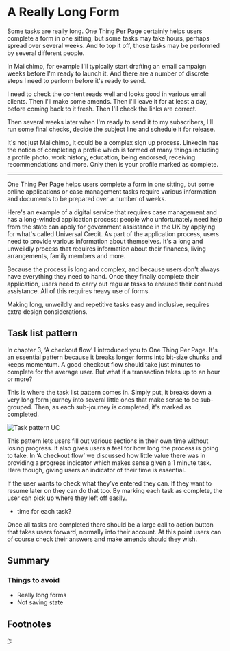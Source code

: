 # A Really Long Form

Some tasks are really long. One Thing Per Page certainly helps users complete a form in one sitting, but some tasks may take hours, perhaps spread over several weeks. And to top it off, those tasks may be performed by several different people.

In Mailchimp, for example I'll typically start drafting an email campaign weeks before I'm ready to launch it. And there are a number of discrete steps I need to perform before it's ready to send.

I need to check the content reads well and looks good in various email clients. Then I'll make some amends. Then I'll leave it for at least a day, before coming back to it fresh. Then I'll check the links are correct.

Then several weeks later when I'm ready to send it to my subscribers, I'll run some final checks, decide the subject line and schedule it for release.

It's not just Mailchimp, it could be a complex sign up process. LinkedIn has the notion of completing a profile which is formed of many things including a profile photo, work history, education, being endorsed, receiving recommendations and more. Only then is your profile marked as complete.

---

One Thing Per Page helps users complete a form in one sitting, but some online applications or case management tasks require various information and documents to be prepared over a number of weeks.

Here's an example of a digital service that requires case management and has a long-winded application process: people who unfortunately need help from the state can apply for government assistance in the UK by applying for what's called Universal Credit. As part of the application process, users need to provide various information about themselves. It's a long and unweildly process that requires information about their finances, living arrangements, family members and more.

Because the process is long and complex, and because users don't always have everything they need to hand. Once they finally complete their application, users need to carry out regular tasks to ensured their continued assistance. All of this requires heavy use of forms.

Making long, unweildly and repetitive tasks easy and inclusive, requires extra design considerations.

## Task list pattern

In chapter 3, ‘A checkout flow’ I introduced you to One Thing Per Page. It's an essential pattern because it breaks longer forms into bit-size chunks and keeps momentum. A good checkout flow should take just minutes to complete for the average user. But what if a transaction takes up to an hour or more?

This is where the task list pattern comes in. Simply put, it breaks down a very long form journey into several little ones that make sense to be sub-grouped. Then, as each sub-journey is completed, it's marked as completed.

![Task pattern UC](.)

This pattern lets users fill out various sections in their own time without losing progress. It also gives users a feel for how long the process is going to take. In ‘A checkout flow’ we discussed how little value there was in providing a progress indicator which makes sense given a 1 minute task. Here though, giving users an indicator of their time is essential.

If the user wants to check what they've entered they can. If they want to resume later on they can do that too. By marking each task as complete, the user can pick up where they left off easily.

- time for each task?

Once all tasks are completed there should be a large call to action button that takes users forward, normally into their account. At this point users can of course check their answers and make amends should they wish.

## Summary

### Things to avoid

- Really long forms
- Not saving state

## Footnotes

[^]:
[^]:
[^]: